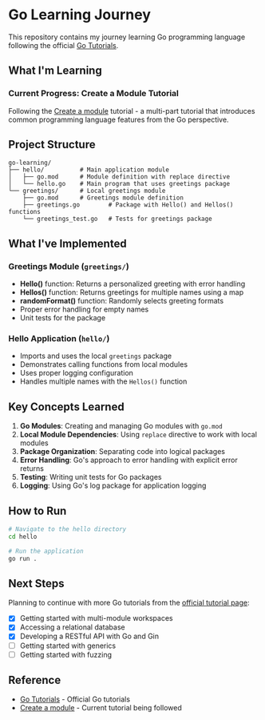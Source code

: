 # Go Learning Journey

This repository contains my journey learning Go programming language following the official [Go Tutorials](https://go.dev/doc/tutorial/).

## What I'm Learning

### Current Progress: Create a Module Tutorial
Following the [Create a module](https://go.dev/doc/tutorial/create-module.html) tutorial - a multi-part tutorial that introduces common programming language features from the Go perspective.

## Project Structure

```
go-learning/
├── hello/          # Main application module
│   ├── go.mod      # Module definition with replace directive
│   └── hello.go    # Main program that uses greetings package
└── greetings/      # Local greetings module
    ├── go.mod      # Greetings module definition  
    ├── greetings.go        # Package with Hello() and Hellos() functions
    └── greetings_test.go   # Tests for greetings package
```

## What I've Implemented

### Greetings Module (`greetings/`)
- **Hello()** function: Returns a personalized greeting with error handling
- **Hellos()** function: Returns greetings for multiple names using a map
- **randomFormat()** function: Randomly selects greeting formats
- Proper error handling for empty names
- Unit tests for the package

### Hello Application (`hello/`)
- Imports and uses the local `greetings` package
- Demonstrates calling functions from local modules
- Uses proper logging configuration
- Handles multiple names with the `Hellos()` function

## Key Concepts Learned

1. **Go Modules**: Creating and managing Go modules with `go.mod`
2. **Local Module Dependencies**: Using `replace` directive to work with local modules
3. **Package Organization**: Separating code into logical packages
4. **Error Handling**: Go's approach to error handling with explicit error returns
5. **Testing**: Writing unit tests for Go packages
6. **Logging**: Using Go's log package for application logging

## How to Run

```bash
# Navigate to the hello directory
cd hello

# Run the application
go run .
```

## Next Steps

Planning to continue with more Go tutorials from the [official tutorial page](https://go.dev/doc/tutorial/):
- [x] Getting started with multi-module workspaces
- [x] Accessing a relational database
- [x] Developing a RESTful API with Go and Gin
- [ ] Getting started with generics
- [ ] Getting started with fuzzing

## Reference

- [Go Tutorials](https://go.dev/doc/tutorial/) - Official Go tutorials
- [Create a module](https://go.dev/doc/tutorial/create-module.html) - Current tutorial being followed